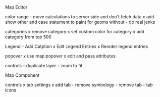 
Map Editor

color range
	- move calculations to server side and don't fetch data
	x add show other and case statement to paint for geoms without 
	- do real jenks

categories
	x remove category
	x set custom color for category
	x add category from top 500

Legend
	- Add Catption
	x Edit Legend Entries
	x Reorder legend entries

popover
	x use map popover
	x edit and pass attributes

controls
	- duplicate layer
	- zoom to fit


Map Component

controls
	x tab settings
	x add tab
	<!-- - add category
	- category drag and drop
 -->
 	- remove symbology
 	- remove tab
 	- tab icons